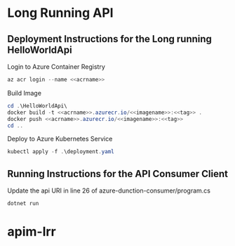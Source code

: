 # Long Running API

## Deployment Instructions for the Long running HelloWorldApi

Login to Azure Container Registry

```powershell
az acr login --name <<acrname>>
```

Build Image

```powershell
cd .\HelloWorldApi\
docker build -t <<acrname>>.azurecr.io/<<imagename>>:<<tag>> .
docker push <<acrname>>.azurecr.io/<<imagename>>:<<tag>>
cd ..
```

Deploy to Azure Kubernetes Service

```powershell
kubectl apply -f .\deployment.yaml
```

## Running Instructions for the API Consumer Client

Update the api URI in line 26 of azure-dunction-consumer/program.cs

```csharp
dotnet run
```
# apim-lrr
